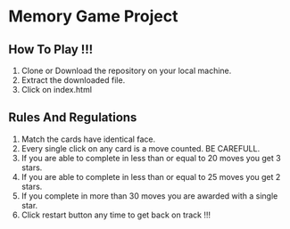 # Memory Game Project

## How To Play !!! 
1. Clone or Download the repository on your local machine.
2. Extract the downloaded file.
3. Click on index.html 

## Rules And Regulations
1. Match the cards have identical face.
2. Every single click on any card is a move counted. BE CAREFULL.
3. If you are able to complete in less than or equal to 20 moves you get 3 stars.
4. If you are able to complete in less than or equal to 25 moves you get 2 stars.
5. If you complete in more than 30 moves you are awarded with a single star.
6. Click restart button any time to get back on track !!!
